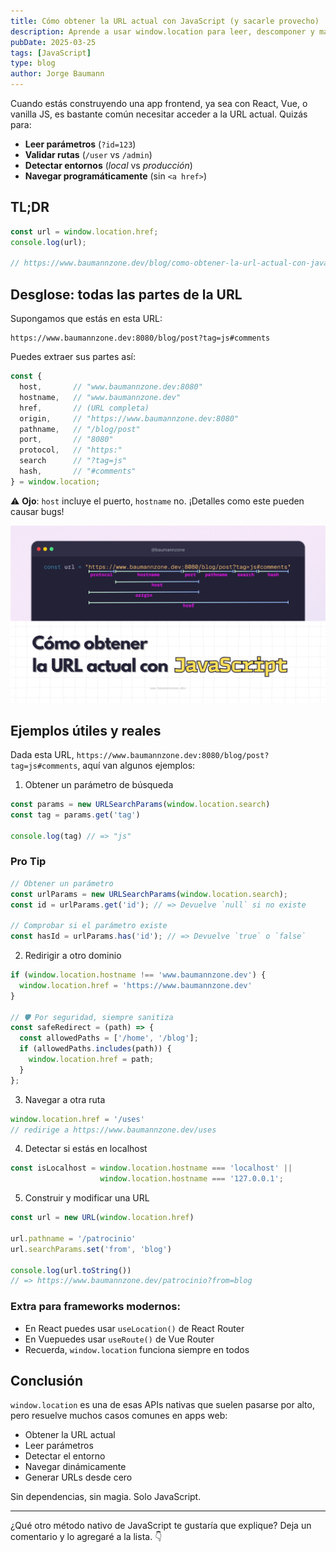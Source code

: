 ```yaml
---
title: Cómo obtener la URL actual con JavaScript (y sacarle provecho)
description: Aprende a usar window.location para leer, descomponer y manipular URLs en el navegador sin dependencias externas.
pubDate: 2025-03-25
tags: [JavaScript]
type: blog
author: Jorge Baumann
---
```


Cuando estás construyendo una app frontend, ya sea con React, Vue, o vanilla JS, es bastante común necesitar acceder a la URL actual. Quizás para:

- **Leer parámetros** (`?id=123`)
- **Validar rutas** (`/user` vs `/admin`)
- **Detectar entornos** (_local_ vs _producción_)
- **Navegar programáticamente** (sin `<a href>`)

## TL;DR

```js
const url = window.location.href;
console.log(url);

// https://www.baumannzone.dev/blog/como-obtener-la-url-actual-con-javascript-y-sacarle-provecho
```

## Desglose: todas las partes de la URL

Supongamos que estás en esta URL:

```
https://www.baumannzone.dev:8080/blog/post?tag=js#comments
```

Puedes extraer sus partes así:

```js
const { 
  host,       // "www.baumannzone.dev:8080"
  hostname,   // "www.baumannzone.dev"
  href,       // (URL completa)
  origin,     // "https://www.baumannzone.dev:8080"
  pathname,   // "/blog/post"
  port,       // "8080"
  protocol,   // "https:"
  search      // "?tag=js"
  hash,       // "#comments"
} = window.location;
```

⚠️ **Ojo**: `host` incluye el puerto, `hostname` no. ¡Detalles como este pueden causar bugs!

![Cómo obtener la URL actual con JavaScript en imagen](../../assets/blog/como-obtener-la-url-actual-con-javascript-y-sacarle-provecho/main.png)


## Ejemplos útiles y reales

Dada esta URL, `https://www.baumannzone.dev:8080/blog/post?tag=js#comments`, aquí van algunos ejemplos:

1. Obtener un parámetro de búsqueda

```js
const params = new URLSearchParams(window.location.search)
const tag = params.get('tag')

console.log(tag) // => "js"
```

### Pro Tip
```js
// Obtener un parámetro
const urlParams = new URLSearchParams(window.location.search);
const id = urlParams.get('id'); // => Devuelve `null` si no existe

// Comprobar si el parámetro existe
const hasId = urlParams.has('id'); // => Devuelve `true` o `false`
```


2. Redirigir a otro dominio

```js
if (window.location.hostname !== 'www.baumannzone.dev') {
  window.location.href = 'https://www.baumannzone.dev'
}

// 🛡️ Por seguridad, siempre sanitiza
const safeRedirect = (path) => {
  const allowedPaths = ['/home', '/blog'];
  if (allowedPaths.includes(path)) {
    window.location.href = path;
  }
};
```

3. Navegar a otra ruta

```js
window.location.href = '/uses' 
// redirige a https://www.baumannzone.dev/uses
```

4. Detectar si estás en localhost

```js
const isLocalhost = window.location.hostname === 'localhost' || 
                    window.location.hostname === '127.0.0.1';
```

5. Construir y modificar una URL
```js
const url = new URL(window.location.href)

url.pathname = '/patrocinio'
url.searchParams.set('from', 'blog')

console.log(url.toString())
// => https://www.baumannzone.dev/patrocinio?from=blog
```

### Extra para frameworks modernos:
- En React puedes usar `useLocation()` de React Router
- En Vuepuedes usar `useRoute()` de Vue Router
- Recuerda, `window.location` funciona siempre en todos

## Conclusión

`window.location` es una de esas APIs nativas que suelen pasarse por alto, pero resuelve muchos casos comunes en apps web:

- Obtener la URL actual
- Leer parámetros
- Detectar el entorno
- Navegar dinámicamente
- Generar URLs desde cero

Sin dependencias, sin magia. Solo JavaScript.

---

¿Qué otro método nativo de JavaScript te gustaría que explique? Deja un comentario y lo agregaré a la lista. 👇
